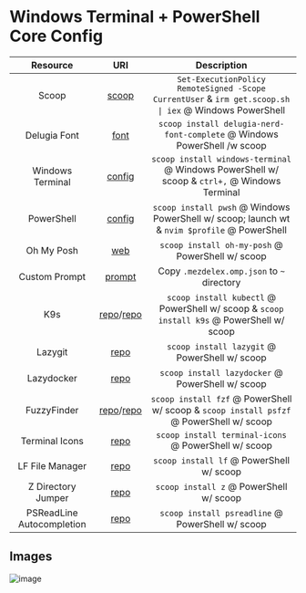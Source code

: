 # Windows Terminal + PowerShell Core Config

|         Resource          |                                                         URI                                                          |                                             Description                                                      |
| :-----------------------: | :------------------------------------------------------------------------------------------------------------------: | :----------------------------------------------------------------------------------------------------------: |
|           Scoop           |                                              [scoop](https://scoop.sh)                                               |     `Set-ExecutionPolicy RemoteSigned -Scope CurrentUser` & `irm get.scoop.sh \| iex` @ Windows PowerShell   |
|       Delugia Font        |                                    [font](https://github.com/adam7/delugia-code)                                     |                       `scoop install delugia-nerd-font-complete` @ Windows PowerShell /w scoop               |
|     Windows Terminal      |          [config](https://github.com/mezdelex/WindowsTerminalPowershellCoreConfig/blob/main/settings.jsonc)          |           `scoop install windows-terminal` @ Windows PowerShell w/ scoop & `ctrl+,` @ Windows Terminal       |
|        PowerShell         | [config](https://github.com/mezdelex/WindowsTerminalPowershellCoreConfig/blob/main/Microsoft.PowerShell_profile.ps1) |         `scoop install pwsh` @ Windows PowerShell w/ scoop; launch wt & `nvim $profile` @ PowerShell         |
|        Oh My Posh         |                                [web](https://ohmyposh.dev/docs/installation/windows)                                 |                             `scoop install oh-my-posh` @ PowerShell w/ scoop                                 |
|       Custom Prompt       |        [prompt](https://github.com/mezdelex/WindowsTerminalPowershellCoreConfig/blob/main/.mezdelex.omp.json)        |                               Copy `.mezdelex.omp.json` to `~` directory                                     |
|            K9s            |              [repo](https://github.com/kubernetes/kubectl)/[repo](https://github.com/derailed/k9s)                   |         `scoop install kubectl` @ PowerShell w/ scoop & `scoop install k9s` @ PowerShell w/ scoop            |
|          Lazygit          |                                  [repo](https://github.com/jesseduffield/lazygit)                                    |                               `scoop install lazygit` @ PowerShell w/ scoop                                  |
|         Lazydocker        |                                [repo](https://github.com/jesseduffield/lazydocker)                                   |                            `scoop install lazydocker` @ PowerShell w/ scoop                                  |
|        FuzzyFinder        |                [repo](https://github.com/junegunn/fzf)/[repo](https://github.com/kelleyma49/PSFzf)                   |          `scoop install fzf` @ PowerShell w/ scoop & `scoop install psfzf` @ PowerShell w/ scoop             |
|      Terminal Icons       |                                [repo](https://github.com/devblackops/Terminal-Icons)                                 |                           `scoop install terminal-icons` @ PowerShell w/ scoop                               |
|     LF File Manager       |                                        [repo](https://github.com/gokcehan/lf)                                        |                                 `scoop install lf` @ PowerShell w/ scoop                                     |
|    Z Directory Jumper     |                                     [repo](https://github.com/badmotorfinger/z)                                      |                                  `scoop install z` @ PowerShell w/ scoop                                     |
| PSReadLine Autocompletion |                                  [repo](https://github.com/PowerShell/PSReadLine)                                    |                             `scoop install psreadline` @ PowerShell w/ scoop                                 |

## Images
![image](https://github.com/mezdelex/WindowsTerminalPowerShellCoreConfig/assets/59997405/7f07b3f0-0a95-4dd4-8d25-0bece6107b71)
